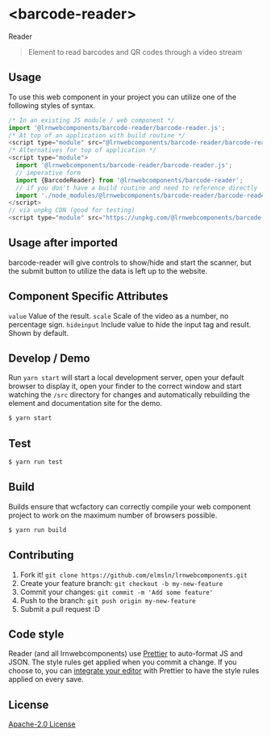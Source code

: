 # &lt;barcode-reader&gt;

Reader
> Element to read barcodes and QR codes through a video stream

## Usage
To use this web component in your project you can utilize one of the following styles of syntax.

```js
/* In an existing JS module / web component */
import '@lrnwebcomponents/barcode-reader/barcode-reader.js';
/* At top of an application with build routine */
<script type="module" src="@lrnwebcomponents/barcode-reader/barcode-reader.js"></script>
/* Alternatives for top of application */
<script type="module">
  import '@lrnwebcomponents/barcode-reader/barcode-reader.js';
  // imperative form
  import {BarcodeReader} from '@lrnwebcomponents/barcode-reader';
  // if you don't have a build routine and need to reference directly
  import './node_modules/@lrnwebcomponents/barcode-reader/barcode-reader.js';
</script>
// via unpkg CDN (good for testing)
<script type="module" src="https://unpkg.com/@lrnwebcomponents/barcode-reader/barcode-reader.js"></script>
```
## Usage after imported
barcode-reader will give controls to show/hide and start the scanner, but the submit button to utilize the data is left up to the website.

## Component Specific Attributes
`value` Value of the result. 
`scale` Scale of the video as a number, no percentage sign.
`hideinput` Include value to hide the input tag and result. Shown by default.

## Develop / Demo
Run `yarn start` will start a local development server, open your default browser to display it, open your finder to the correct window and start watching the `/src` directory for changes and automatically rebuilding the element and documentation site for the demo.
```bash
$ yarn start
```

## Test

```bash
$ yarn run test
```

## Build
Builds ensure that wcfactory can correctly compile your web component project to
work on the maximum number of browsers possible.
```bash
$ yarn run build
```

## Contributing

1. Fork it! `git clone https://github.com/elmsln/lrnwebcomponents.git`
2. Create your feature branch: `git checkout -b my-new-feature`
3. Commit your changes: `git commit -m 'Add some feature'`
4. Push to the branch: `git push origin my-new-feature`
5. Submit a pull request :D

## Code style

Reader (and all lrnwebcomponents) use [Prettier][prettier] to auto-format JS and JSON.  The style rules get applied when you commit a change.  If you choose to, you can [integrate your editor][prettier-ed] with Prettier to have the style rules applied on every save.

[prettier]: https://github.com/prettier/prettier/
[prettier-ed]: https://github.com/prettier/prettier/#editor-integration
[polyserve]: https://github.com/Polymer/polyserve
[web-component-tester]: https://github.com/Polymer/web-component-tester

## License
[Apache-2.0 License](http://opensource.org/licenses/Apache-2.0)